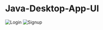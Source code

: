 # Java-Desktop-App-UI
![Login](https://github.com/Caculuz-cinks/Java-Registration-Desktop-App-UI/blob/master/Screenshots/JavaLogin.jpg)
![Signup](https://github.com/Caculuz-cinks/Java-Registration-Desktop-App-UI/blob/master/Screenshots/JavaSignup.jpg)

